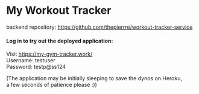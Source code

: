 # My Workout Tracker

backend repository: https://github.com/thepierrre/workout-tracker-service

#### Log in to try out the deployed application:

Visit https://my-gym-tracker.work/ <br />
Username: testuser <br />
Password: testp@ss124

(The application may be initially sleeping to save the dynos on Heroku, <br /> a few seconds of patience please :))
